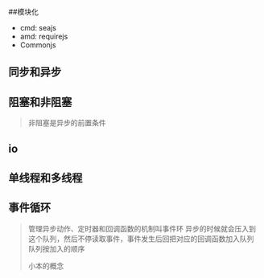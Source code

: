 ##模块化
- cmd: seajs  
- amd: requirejs 
- Commonjs

## 同步和异步

## 阻塞和非阻塞
> 非阻塞是异步的前置条件

## io
## 单线程和多线程

## 事件循环
> 管理异步动作、定时器和回调函数的机制叫事件环
> 异步的时候就会压入到这个队列，然后不停读取事件，事件发生后回把对应的回调函数加入队列
> 队列按加入的顺序
> 
> 小本的概念